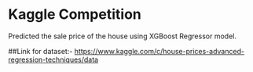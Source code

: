 # Kaggle Competition 
Predicted the sale price of the house using XGBoost Regressor model.

##Link for dataset:-
https://www.kaggle.com/c/house-prices-advanced-regression-techniques/data
